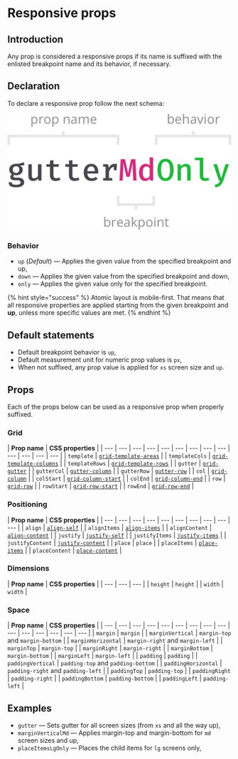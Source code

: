 # Responsive props

## Introduction

Any prop is considered a responsive props if its name is suffixed with the enlisted breakpoint name and its behavior, if necessary.

## Declaration

To declare a responsive prop follow the next schema:

![propName + ?breakpointName + ?behavior](../.gitbook/assets/responsive-prop.png)

### **Behavior**

* `up` \(_Default_\) — Applies the given value from the specified breakpoint and up,
* `down` — Applies the given value from the specified breakpoint and down,
* `only` — Applies the given value only for the specified breakpoint.

{% hint style="success" %}
Atomic layout is mobile-first. That means that all responsive properties are applied starting from the given breakpoint and **up**, unless more specific values are met.
{% endhint %}

## Default statements

* Default breakpoint behavior is `up`,
* Default measurement unit for numeric prop values is `px`,
* When not suffixed, any prop value is applied for `xs` screen size and `up`.

## Props

Each of the props below can be used as a responsive prop when properly suffixed.

### Grid

| **Prop name** | **CSS properties** |
| --- | --- | --- | --- | --- | --- | --- | --- | --- | --- | --- | --- | --- |
| `template` | [`grid-template-areas`](https://developer.mozilla.org/en-US/docs/Web/CSS/grid-template-areas) |
| `templateCols` | [`grid-template-columns`](https://developer.mozilla.org/en-US/docs/Web/CSS/grid-template-columns) |
| `templateRows` | [`grid-template-rows`](https://developer.mozilla.org/en-US/docs/Web/CSS/grid-template-rows) |
| `gutter` | [`grid-gutter`](https://developer.mozilla.org/en-US/docs/Web/CSS/grid-gutter) |
| `gutterCol` | [`gutter-column`](https://developer.mozilla.org/en-US/docs/Web/CSS/gutter-column) |
| `gutterRow` | [`gutter-row`](https://developer.mozilla.org/en-US/docs/Web/CSS/gutter-row) |
| `col` | [`grid-column`](https://developer.mozilla.org/en-US/docs/Web/CSS/grid-column) |
| `colStart` | [`grid-column-start`](https://developer.mozilla.org/en-US/docs/Web/CSS/grid-column-start) |
| `colEnd` | [`grid-column-end`](https://developer.mozilla.org/en-US/docs/Web/CSS/grid-column-end) |
| `row` | [`grid-row`](https://developer.mozilla.org/en-US/docs/Web/CSS/grid-row) |
| `rowStart` | [`grid-row-start`](https://developer.mozilla.org/en-US/docs/Web/CSS/grid-row-start) |
| `rowEnd` | [`grid-row-end`](https://developer.mozilla.org/en-US/docs/Web/CSS/grid-row-end) |

### Positioning

| **Prop name** | **CSS properties** |
| --- | --- | --- | --- | --- | --- | --- | --- | --- | --- |
| `align` | [`align-self`](https://developer.mozilla.org/en-US/docs/Web/CSS/align-self) |
| `alignItems` | [`align-items`](https://developer.mozilla.org/en-US/docs/Web/CSS/align-items) |
| `alignContent` | [`align-content`](https://developer.mozilla.org/en-US/docs/Web/CSS/align-content) |
| `justify` | [`justify-self`](https://developer.mozilla.org/en-US/docs/Web/CSS/justify-self) |
| `justifyItems` | [`justify-items`](https://developer.mozilla.org/en-US/docs/Web/CSS/justify-items) |
| `justifyContent` | [`justify-content`](https://developer.mozilla.org/en-US/docs/Web/CSS/justify-content) |
| `place` | `place` |
| `placeItems` | [`place-items`](https://developer.mozilla.org/en-US/docs/Web/CSS/place-items) |
| `placeContent` | [`place-content`](https://developer.mozilla.org/en-US/docs/Web/CSS/place-content) |

### Dimensions

| **Prop name** | **CSS properties** |
| --- | --- | --- |
| `height` | `height` |
| `width` | `width` |

### Space

| **Prop name** | **CSS properties** |
| --- | --- | --- | --- | --- | --- | --- | --- | --- | --- | --- | --- | --- | --- | --- |
| `margin` | `margin` |
| `marginVertical` | `margin-top` and `margin-bottom` |
| `marginHorizontal` | `margin-right` and `margin-left` |
| `marginTop` | `margin-top` |
| `marginRight` | `margin-right` |
| `marginBottom` | `margin-bottom` |
| `marginLeft` | `margin-left` |
| `padding` | `padding` |
| `paddingVertical` | `padding-top` and `padding-bottom` |
| `paddingHorizontal` | `padding-right` and `padding-left` |
| `paddingTop` | `padding-top` |
| `paddingRight` | `padding-right` |
| `paddingBottom` | `padding-bottom` |
| `paddingLeft` | `padding-left` |

## Examples

* `gutter` — Sets gutter for all screen sizes \(from `xs` and all the way up\), 
* `marginVerticalMd` — Applies margin-top and margin-bottom for `md` screen sizes and up,
* `placeItemsLgOnly` — Places the child items for `lg` screens only,

